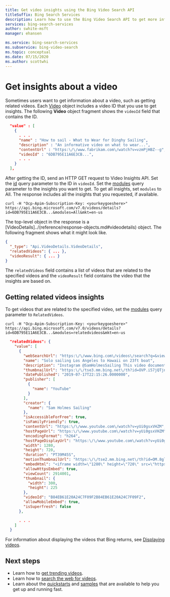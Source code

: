```yaml
---
title: Get video insights using the Bing Video Search API
titleSuffix: Bing Search Services
description: Learn how to use the Bing Video Search API to get more information about videos, such as related videos.
services: bing-search-services
author: swhite-msft
manager: ehansen

ms.service: bing-search-services
ms.subservice: bing-video-search
ms.topic: conceptual
ms.date: 07/15/2020
ms.author: scottwhi
---
```


# Get insights about a video

Sometimes users want to get information about a video, such as getting related videos. Each [Video](../reference/response-objects.md#video) object includes a video ID that you use to get insights. The following **Video** object fragment shows the `videoId` field that contains the ID.

```json
  "value" : [
    {
      . . .
      "name" : "How to sail - What to Wear for Dinghy Sailing",
      "description" : "An informative video on what to wear...",
      "contentUrl" : "https:\/\/www.fabrikam.com\/watch?v=vzmPjHBZ--g",
      "videoId" : "6DB795E11A6E3CB...",
      . . .
    }
  ],
```

After getting the ID, send an HTTP GET request to Video Insights API. Set the [id](../reference/query-parameters.md#id) query parameter to the ID in `videoId`. Set the [modules](../reference/query-parameters.md#modulesrequested) query parameter to the insights you want to get. To get all insights, set `modules` to All. The response includes all the insights that you requested, if available.

```curl
curl -H "Ocp-Apim-Subscription-Key: <yourkeygoeshere>" https://api.bing.microsoft.com/v7.0/videos/details?id=6DB795E11A6E3CB...&modules=All&mkt=en-us  
```

The top-level object in the response is a [VideoDetails]../(reference/response-objects.md#videodetails) object. The following fragment shows what it might look like.

```json
{
  "_type": "Api.VideoDetails.VideoDetails",
  "relatedVideos": { ... },
  "videoResult": { ... }
}
```

The `relatedVideos` field contains a list of videos that are related to the specified videos and the `videoResult` field contains the video that the insights are based on.


## Getting related videos insights  

To get videos that are related to the specified video, set the [modules](../reference/query-parameters.md#modulesrequested) query parameter to `RelatedVideos`.
  
```curl
curl -H "Ocp-Apim-Subscription-Key: <yourkeygoeshere>" https://api.bing.microsoft.com/v7.0/videos/details?id=6DB795E11A6E3CB...&modules=relatedvideos&mkt=en-us  
```

```json
  "relatedVideos": {
    "value": [
      {
        "webSearchUrl": "https:\/\/www.bing.com\/videos\/search?q=&view=detail&mid=B84EB61E20A24C7F09F2B84EB61E20A24C7F09F2",
        "name": "Solo sailing Los Angeles to Hawaii on 23ft boat",
        "description": "Instagram @SamHolmesSailing This video documents the 27 days alone at sea aboard my small 23ft sailing yacht. I sailed 2100 nautical miles from Los Angeles California to Hilo Hawai’i. This was my first big ocean crossing. The boat was a Ranger 23. If you’re interested in contributing to the next adventure, links for patreon, paypal and ...",
        "thumbnailUrl": "https:\/\/tse3.mm.bing.net\/th?id=OVP.i57jQTjnUvZDfgjYJzjDegEsDh&pid=Api",
        "datePublished": "2019-07-17T22:15:26.0000000",
        "publisher": [
          {
            "name": "YouTube"
          }
        ],
        "creator": {
          "name": "Sam Holmes Sailing"
        },
        "isAccessibleForFree": true,
        "isFamilyFriendly": true,
        "contentUrl": "https:\/\/www.youtube.com\/watch?v=yUi0gsxVHZM",
        "hostPageUrl": "https:\/\/www.youtube.com\/watch?v=yUi0gsxVHZM",
        "encodingFormat": "h264",
        "hostPageDisplayUrl": "https:\/\/www.youtube.com\/watch?v=yUi0gsxVHZM",
        "width": 1280,
        "height": 720,
        "duration": "PT39M45S",
        "motionThumbnailUrl": "https:\/\/tse2.mm.bing.net\/th?id=OM.8gl_TKIgHrZOuA_1592594362&pid=Api",
        "embedHtml": "<iframe width=\"1280\" height=\"720\" src=\"https:\/\/www.youtube.com\/embed\/yUi0gsxVHZM?autoplay=1\" frameborder=\"0\" allowfullscreen><\/iframe>",
        "allowHttpsEmbed": true,
        "viewCount": 2914001,
        "thumbnail": {
          "width": 300,
          "height": 225
        },
        "videoId": "B84EB61E20A24C7F09F2B84EB61E20A24C7F09F2",
        "allowMobileEmbed": true,
        "isSuperfresh": false
      },

      . . .
    ]
  }
```

For information about displaying the videos that Bing returns, see [Displaying videos](search-response.md#displaying-videos).


## Next steps

- Learn how to [get trending videos](trending-videos.md).
- Learn how to [search the web for videos](get-videos.md).
- Learn about the [quickstarts](../quickstarts/quickstarts.md) and [samples](../samples.md) that are available to help you get up and running fast.

